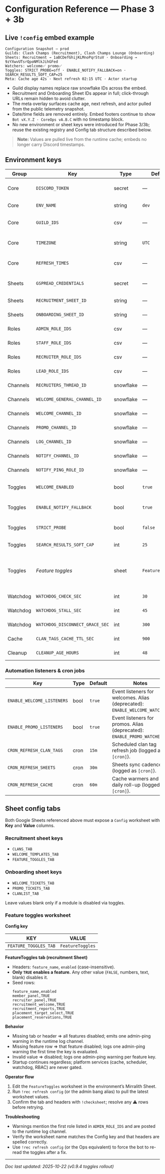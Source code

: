 # Configuration Reference — Phase 3 + 3b

## Live `!config` embed example
```
Configuration Snapshot — prod
Guilds: Clash Champs (Recruitment), Clash Champs Lounge (Onboarding)
Sheets: Recruitment → 1aBCDefGhijKLMnoPqrStuV · Onboarding → 9zYXwvUTsrQpoNMlkJihGFed
Watchers: welcome✅ promo✅
Toggles: STRICT_PROBE=off · ENABLE_NOTIFY_FALLBACK=on · SEARCH_RESULTS_SOFT_CAP=25
Meta: Cache age 42s · Next refresh 02:15 UTC · Actor startup
```

- Guild display names replace raw snowflake IDs across the embed.
- Recruitment and Onboarding Sheet IDs appear in full; click-through URLs remain hidden
  to avoid clutter.
- The meta overlay surfaces cache age, next refresh, and actor pulled from the public
  telemetry snapshot.
- Date/time fields are removed entirely. Embed footers continue to show
  `Bot vX.Y.Z · CoreOps vA.B.C` with no timestamp block.
- No new environment or sheet keys were introduced for Phase 3/3b; reuse the existing
  registry and Config tab structure described below.

> **Note:** Values are pulled live from the runtime cache; embeds no longer carry Discord
> timestamps.

## Environment keys
| Group | Key | Type | Default | Notes |
| --- | --- | --- | --- | --- |
| Core | `DISCORD_TOKEN` | secret | — | Bot token for the Discord application (masked in logs). |
| Core | `ENV_NAME` | string | `dev` | Environment label (`dev`, `test`, `prod`). |
| Core | `GUILD_IDS` | csv | — | Comma-separated guild IDs allowed to load the bot. |
| Core | `TIMEZONE` | string | `UTC` | Olson timezone used for embeds and scheduling. |
| Core | `REFRESH_TIMES` | csv | — | Optional daily refresh windows (HH:MM, comma separated). |
| Sheets | `GSPREAD_CREDENTIALS` | secret | — | Base64-encoded service-account JSON. |
| Sheets | `RECRUITMENT_SHEET_ID` | string | — | Google Sheet ID for recruitment data. |
| Sheets | `ONBOARDING_SHEET_ID` | string | — | Google Sheet ID for onboarding trackers. |
| Roles | `ADMIN_ROLE_IDS` | csv | — | Elevated admin role IDs. |
| Roles | `STAFF_ROLE_IDS` | csv | — | Staff role IDs (welcome + refresh tools). |
| Roles | `RECRUITER_ROLE_IDS` | csv | — | Recruiter role IDs (panels, digests). |
| Roles | `LEAD_ROLE_IDS` | csv | — | Lead role IDs for escalations. |
| Channels | `RECRUITERS_THREAD_ID` | snowflake | — | Thread receiving recruitment updates. |
| Channels | `WELCOME_GENERAL_CHANNEL_ID` | snowflake | — | Public welcome channel ID (optional). |
| Channels | `WELCOME_CHANNEL_ID` | snowflake | — | Private welcome ticket channel ID. |
| Channels | `PROMO_CHANNEL_ID` | snowflake | — | Promo ticket channel ID. |
| Channels | `LOG_CHANNEL_ID` | snowflake | — | Primary log channel ID (#bot-production). |
| Channels | `NOTIFY_CHANNEL_ID` | snowflake | — | Fallback alert channel ID. |
| Channels | `NOTIFY_PING_ROLE_ID` | snowflake | — | Role pinged for urgent alerts. |
| Toggles | `WELCOME_ENABLED` | bool | `true` | Enables welcome command plus automation. |
| Toggles | `ENABLE_NOTIFY_FALLBACK` | bool | `true` | Sends alerts to fallback channel when true. |
| Toggles | `STRICT_PROBE` | bool | `false` | Enforces guild allow-list before startup completes. |
| Toggles | `SEARCH_RESULTS_SOFT_CAP` | int | `25` | Soft limit on search results per query. |
| Toggles | _Feature toggles_ | sheet | `FeatureToggles` | Recruitment/placement modules use the `FeatureToggles` worksheet described below. Only `TRUE` enables a feature. |
| Watchdog | `WATCHDOG_CHECK_SEC` | int | `30` | Interval between watchdog polls. |
| Watchdog | `WATCHDOG_STALL_SEC` | int | `45` | Connected stall threshold in seconds. |
| Watchdog | `WATCHDOG_DISCONNECT_GRACE_SEC` | int | `300` | Disconnect grace period before restart. |
| Cache | `CLAN_TAGS_CACHE_TTL_SEC` | int | `900` | TTL for cached clan tags. |
| Cleanup | `CLEANUP_AGE_HOURS` | int | `48` | Age threshold for cleanup jobs. |

### Automation listeners & cron jobs
| Key | Type | Default | Notes |
| --- | --- | --- | --- |
| `ENABLE_WELCOME_LISTENERS` | bool | `true` | Event listeners for welcomes. Alias (deprecated): `ENABLE_WELCOME_WATCHER`. |
| `ENABLE_PROMO_LISTENERS` | bool | `true` | Event listeners for promos. Alias (deprecated): `ENABLE_PROMO_WATCHER`. |
| `CRON_REFRESH_CLAN_TAGS` | cron | `15m` | Scheduled clan tag refresh job (logged as `[cron]`). |
| `CRON_REFRESH_SHEETS` | cron | `30m` | Sheets sync cadence (logged as `[cron]`). |
| `CRON_REFRESH_CACHE` | cron | `60m` | Cache warmers and daily roll-up (logged as `[cron]`). |

## Sheet config tabs
Both Google Sheets referenced above must expose a `Config` worksheet with **Key** and
**Value** columns.

### Recruitment sheet keys
- `CLANS_TAB`
- `WELCOME_TEMPLATES_TAB`
- `FEATURE_TOGGLES_TAB`

### Onboarding sheet keys
- `WELCOME_TICKETS_TAB`
- `PROMO_TICKETS_TAB`
- `CLANLIST_TAB`

Leave values blank only if a module is disabled via toggles.

### Feature toggles worksheet

**Config key**

| KEY | VALUE |
| --- | --- |
| `FEATURE_TOGGLES_TAB` | `FeatureToggles` |

**FeatureToggles tab (recruitment Sheet)**

- Headers: `feature_name`, `enabled` (case-insensitive).
- **Only `TRUE` enables a feature.** Any other value (`FALSE`, numbers, text, blank) disables it.
- Seed rows:
  ```
  feature_name,enabled
  member_panel,TRUE
  recruiter_panel,TRUE
  recruitment_welcome,TRUE
  recruitment_reports,TRUE
  placement_target_select,TRUE
  placement_reservations,TRUE
  ```

**Behavior**

- Missing tab or header ⇒ all features disabled; emits one admin-ping warning in the runtime log channel.
- Missing feature row ⇒ that feature disabled; logs one admin-ping warning the first time the key is evaluated.
- Invalid value ⇒ disabled; logs one admin-ping warning per feature key.
- Startup continues regardless; platform services (cache, scheduler, watchdog, RBAC) are never gated.

**Operator flow**

1. Edit the `FeatureToggles` worksheet in the environment’s Mirralith Sheet.
2. Run `!rec refresh config` (or the admin bang alias) to pull the latest worksheet values.
3. Confirm the tab and headers with `!checksheet`; resolve any ⚠️ rows before retrying.

**Troubleshooting**

- Warnings mention the first role listed in `ADMIN_ROLE_IDS` and are posted to the runtime log channel.
- Verify the worksheet name matches the Config key and that headers are spelled correctly.
- Use `!rec refresh config` (or the Ops equivalent) to force the bot to re-read the toggles after a fix.

---

_Doc last updated: 2025-10-22 (v0.9.4 toggles rollout)_
